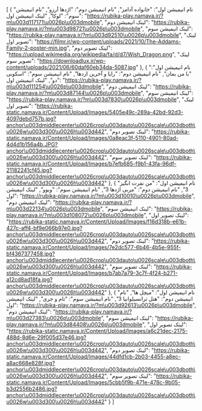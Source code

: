 [
  {
    "نام انیمیشن اول": "خانواده آدامز",
    "نام انیمیشن دوم": "اژدها آرزو",
    "نام انیمیشن سوم": "لوکا",
    "لینک انیمیشن اول": "https://rubika-play.namava.ir/?m\u003d117171\u0026p\u003dmobile",
    "لینک انیمیشن دوم": "https://rubika-play.namava.ir/?m\u003d98721\u0026p\u003dmobile",
    "لینک انیمیشن سوم": "https://rubika-play.namava.ir/?m\u003d92510\u0026p\u003dmobile",
    "لینک تصویر اول": "https://filmr.ir/wp-content/uploads/2021/10/The-Addams-Family-2-poster-min.jpg",
    "لینک تصویر دوم": "https://upload.wikimedia.org/wikipedia/fa/d/d7/Wish_Dragon.png",
    "لینک تصویر سوم": "https://downloadlux.ir/wp-content/uploads/2021/06/60daf60eb34da-5087.jpg"
  },
  {
    "نام انیمیشن اول": "با من بمان",
    "نام انیمیشن دوم": "رایا و آخرین ازدها",
    "نام انیمیشن سوم": "اسکوبی دو",
    "لینک انیمیشن اول": "https://rubika-play.namava.ir/?m\u003d111254\u0026p\u003dmobile",
    "لینک انیمیشن دوم": "https://rubika-play.namava.ir/?m\u003d87144\u0026p\u003dmobile",
    "لینک انیمیشن سوم": "https://rubika-play.namava.ir/?m\u003d7830\u0026p\u003dmobile",
    "لینک تصویر اول": "https://rubika-static.namava.ir/Content/Upload/Images/5405e49c-289a-42bd-92d3-4097debd757b.jpg?anchor\u003dmiddlecenter\u0026crop\u003dauto\u0026scale\u003dboth\u0026w\u003d300\u0026h\u003d442",
    "لینک تصویر دوم": "https://rubika-static.namava.ir/Content/Upload/Images/0a8eac3f-5110-4901-80ad-4d4d1b156a4b.JPG?anchor\u003dmiddlecenter\u0026crop\u003dauto\u0026scale\u003dboth\u0026w\u003d300\u0026h\u003d442",
    "لینک تصویر سوم": "https://rubika-static.namava.ir/Content/Upload/Images/b7efb685-f9b1-43fa-96df-21182241cf45.jpg?anchor\u003dmiddlecenter\u0026crop\u003dauto\u0026scale\u003dboth\u0026w\u003d300\u0026h\u003d442"
  },
  {
    "نام انیمیشن اول": "من نفرت انگیز 3",
    "نام انیمیشن دوم": "مربی اژدها 3",
    "نام انیمیشن سوم": "ویوو",
    "لینک انیمیشن اول": "https://rubika-play.namava.ir/?m\u003d10010\u0026p\u003dmobile",
    "لینک انیمیشن دوم": "https://rubika-play.namava.ir/?m\u003d22134\u0026p\u003dmobile",
    "لینک انیمیشن سوم": "https://rubika-play.namava.ir/?m\u003d108072\u0026p\u003dmobile",
    "لینک تصویر اول": "https://rubika-static.namava.ir/Content/Upload/Images/f16d318b-e61b-427c-aff4-bf9e066b97e0.jpg?anchor\u003dmiddlecenter\u0026crop\u003dauto\u0026scale\u003dboth\u0026w\u003d300\u0026h\u003d442",
    "لینک تصویر دوم": "https://rubika-static.namava.ir/Content/Upload/Images/7e2dc577-6b46-4b5e-955f-bf4367377458.jpg?anchor\u003dmiddlecenter\u0026crop\u003dauto\u0026scale\u003dboth\u0026w\u003d300\u0026h\u003d442",
    "لینک تصویر سوم": "https://rubika-static.namava.ir/Content/Upload/Images/b7ab7a79-3c7f-4f24-b271-a12cd8ad18fa.jpg?anchor\u003dmiddlecenter\u0026crop\u003dauto\u0026scale\u003dboth\u0026w\u003d300\u0026h\u003d442"
  },
  {
    "نام انیمیشن اول": "میچل ها",
    "نام انیمیشن دوم": "هتل ترانسیلوانیا 3",
    "نام انیمیشن سوم": "تام و جری",
    "لینک انیمیشن اول": "https://rubika-play.namava.ir/?m\u003d92613\u0026p\u003dmobile",
    "لینک انیمیشن دوم": "https://rubika-play.namava.ir/?m\u003d27383\u0026p\u003dmobile",
    "لینک انیمیشن سوم": "https://rubika-play.namava.ir/?m\u003d84408\u0026p\u003dmobile",
    "لینک تصویر اول": "https://rubika-static.namava.ir/Content/Upload/Images/a6c21dec-2175-488d-8d6e-29f005d37e46.jpg?anchor\u003dmiddlecenter\u0026crop\u003dauto\u0026scale\u003dboth\u0026w\u003d300\u0026h\u003d442",
    "لینک تصویر دوم": "https://rubika-static.namava.ir/Content/Upload/Images/44dfd1cb-2b03-4455-a8ec-a8ac668e828f.jpg?anchor\u003dmiddlecenter\u0026crop\u003dauto\u0026scale\u003dboth\u0026w\u003d300\u0026h\u003d442",
    "لینک تصویر سوم": "https://rubika-static.namava.ir/Content/Upload/Images/5cbb5f9b-471e-478c-9b05-b3d2556b2486.jpg?anchor\u003dmiddlecenter\u0026crop\u003dauto\u0026scale\u003dboth\u0026w\u003d300\u0026h\u003d442"
  }
]
